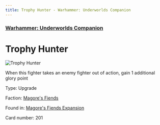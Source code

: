 ```yaml
---
title: Trophy Hunter - Warhammer: Underworlds Companion
---
```


### [Warhammer: Underworlds Companion](https://guidokessels.github.io/wh-underworlds)

  

# Trophy Hunter

![Trophy Hunter](https://warhammerunderworlds.com/wp-content/uploads/sites/6/2018/03/201_ENG.png)

When this fighter takes an enemy fighter out of action, gain 1 additional glory point

Type: Upgrade

Faction: [Magore's Fiends](https://guidokessels.github.io/wh-underworlds/factions/magores-fiends)

Found in: [Magore's Fiends Expansion](https://guidokessels.github.io/wh-underworlds/locations/magores-fiends-expansion)

Card number: 201
